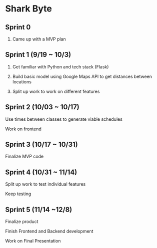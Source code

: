 # Shark Byte

## Sprint 0

1. Came up with a MVP plan


## Sprint 1 (9/19 ~ 10/3)

1. Get familiar with Python and tech stack (Flask)

2. Build basic model using Google Maps API to get distances between locations

3. Split up work to work on different features

## Sprint 2 (10/03 ~ 10/17)

Use times between classes to generate viable schedules

Work on frontend

## Sprint 3 (10/17 ~ 10/31)

Finalize MVP code

## Sprint 4 (10/31 ~ 11/14)

Split up work to test individual features

Keep testing

## Sprint 5 (11/14 ~12/8)

Finalize product

Finish Frontend and Backend development

Work on Final Presentation